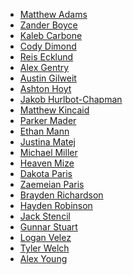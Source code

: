 * [Matthew Adams](https://github.com/Adam1354)
* [Zander Boyce]()
* [Kaleb Carbone](https://github.com/FailFasterStudios)
* [Cody Dimond]()
* [Reis Ecklund](https://github.com/ReisEcklund)
* [Alex Gentry](https://github.com/EnumclawBorn)
* [Austin Gilweit](https://github.com/Hizix-Dreadheart)
* [Ashton Hoyt]()
* [Jakob Hurlbot-Chapman]()
* [Matthew Kincaid]()
* [Parker Mader]()
* [Ethan Mann]()
* [Justina Matej]()
* [Michael Miller]()
* [Heaven Mize](https://github.com/myZer0soul0902)
* [Dakota Paris](https://github.com/lilpeep11-1)
* [Zaemeian Paris]()
* [Brayden Richardson]()
* [Hayden Robinson](https://github.com/UnwantedGameMaker)
* [Jack Stencil](https://github.com/CarrackGames)
* [Gunnar Stuart]()
* [Logan Velez]()
* [Tyler Welch]()
* [Alex Young](https://github.com/young0904)
